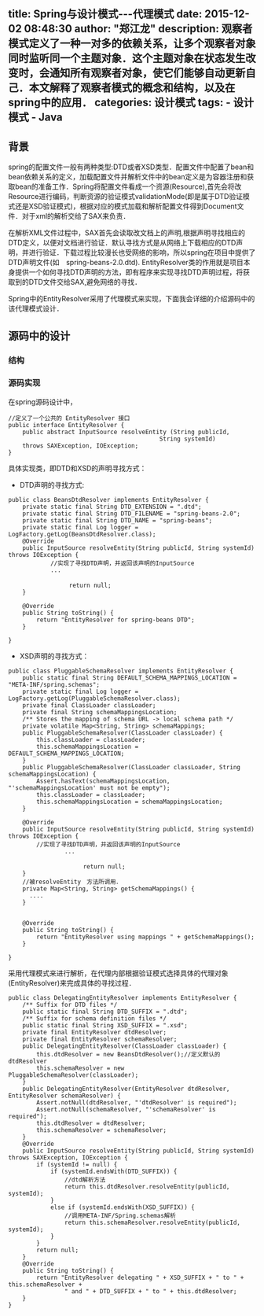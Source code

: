 title: Spring与设计模式---代理模式
date: 2015-12-02 08:48:30
author: "郑江龙"
description: 观察者模式定义了一种一对多的依赖关系，让多个观察者对象同时监听同一个主题对象．这个主题对象在状态发生改变时，会通知所有观察者对象，使它们能够自动更新自己．本文解释了观察者模式的概念和结构，以及在spring中的应用．
categories: 设计模式
tags:
    - 设计模式
    - Java
---

## 背景
spring的配置文件一般有两种类型:DTD或者XSD类型．配置文件中配置了bean和bean依赖关系的定义，加载配置文件并解析文件中的bean定义是为容器注册和获取bean的准备工作．Spring将配置文件看成一个资源(Resource),首先会将改Resource进行编码，判断资源的验证模式validationMode(即是属于DTD验证模式还是XSD验证模式)，根据对应的模式加载和解析配置文件得到Document文件．对于xml的解析交给了SAX来负责．

在解析XML文件过程中，SAX首先会读取改文档上的声明,根据声明寻找相应的DTD定义，以便对文档进行验证．默认寻找方式是从网络上下载相应的DTD声明，并进行验证．下载过程比较漫长也受网络的影响，所以spring在项目中提供了DTD声明文件(如　spring-beans-2.0.dtd). EntityResolver类的作用就是项目本身提供一个如何寻找DTD声明的方法，即有程序来实现寻找DTD声明过程，将获取到的DTD文件交给SAX,避免网络的寻找．

Spring中的EntityResolver采用了代理模式来实现，下面我会详细的介绍源码中的该代理模式设计．

## 源码中的设计
### 结构

### 源码实现
在spring源码设计中，

```
//定义了一个公共的 EntityResolver 接口
public interface EntityResolver {
    public abstract InputSource resolveEntity (String publicId,
	                                       String systemId)
	throws SAXException, IOException;
}
```
	
具体实现类，即DTD和XSD的声明寻找方式：
 - DTD声明的寻找方式:

```
public class BeansDtdResolver implements EntityResolver {
	private static final String DTD_EXTENSION = ".dtd";
	private static final String DTD_FILENAME = "spring-beans-2.0";
	private static final String DTD_NAME = "spring-beans";
	private static final Log logger = LogFactory.getLog(BeansDtdResolver.class);
	@Override 
	public InputSource resolveEntity(String publicId, String systemId) throws IOException {
			//实现了寻找DTD声明，并返回该声明的InputSource
			...
	
	　　　　　　　　return null;
	}

	@Override
	public String toString() {
		return "EntityResolver for spring-beans DTD";
	}

}
```

 - XSD声明的寻找方式：

```
public class PluggableSchemaResolver implements EntityResolver {
	public static final String DEFAULT_SCHEMA_MAPPINGS_LOCATION = "META-INF/spring.schemas";
	private static final Log logger = LogFactory.getLog(PluggableSchemaResolver.class);
	private final ClassLoader classLoader;
	private final String schemaMappingsLocation;
	/** Stores the mapping of schema URL -> local schema path */
	private volatile Map<String, String> schemaMappings;
	public PluggableSchemaResolver(ClassLoader classLoader) {
		this.classLoader = classLoader;
		this.schemaMappingsLocation = DEFAULT_SCHEMA_MAPPINGS_LOCATION;
	}
	public PluggableSchemaResolver(ClassLoader classLoader, String schemaMappingsLocation) {
		Assert.hasText(schemaMappingsLocation, "'schemaMappingsLocation' must not be empty");
		this.classLoader = classLoader;
		this.schemaMappingsLocation = schemaMappingsLocation;
	}

	@Override
	public InputSource resolveEntity(String publicId, String systemId) throws IOException {
		//实现了寻找DTD声明，并返回该声明的InputSource
				...
	
		　　　　　　　　return null;
	}
	//被resolveEntity　方法所调用．
	private Map<String, String> getSchemaMappings() {
	  ....
	}


	@Override
	public String toString() {
		return "EntityResolver using mappings " + getSchemaMappings();
	}

}
```

采用代理模式来进行解析，在代理内部根据验证模式选择具体的代理对象(EntityResolver)来完成具体的寻找过程．

```
public class DelegatingEntityResolver implements EntityResolver {
	/** Suffix for DTD files */
	public static final String DTD_SUFFIX = ".dtd";
	/** Suffix for schema definition files */
	public static final String XSD_SUFFIX = ".xsd";
	private final EntityResolver dtdResolver;
	private final EntityResolver schemaResolver;
	public DelegatingEntityResolver(ClassLoader classLoader) {
		this.dtdResolver = new BeansDtdResolver();//定义默认的dtdResolver
		this.schemaResolver = new PluggableSchemaResolver(classLoader);
	}
	public DelegatingEntityResolver(EntityResolver dtdResolver, EntityResolver schemaResolver) {
		Assert.notNull(dtdResolver, "'dtdResolver' is required");
		Assert.notNull(schemaResolver, "'schemaResolver' is required");
		this.dtdResolver = dtdResolver;
		this.schemaResolver = schemaResolver;
	}
	@Override
	public InputSource resolveEntity(String publicId, String systemId) throws SAXException, IOException {
		if (systemId != null) {
			if (systemId.endsWith(DTD_SUFFIX)) {
				//dtd解析方法
				return this.dtdResolver.resolveEntity(publicId, systemId);
			}
			else if (systemId.endsWith(XSD_SUFFIX)) {
				//调用META-INF/Spring.schemas解析
				return this.schemaResolver.resolveEntity(publicId, systemId);
			}
		}
		return null;
	}
	@Override
	public String toString() {
		return "EntityResolver delegating " + XSD_SUFFIX + " to " + this.schemaResolver +
				" and " + DTD_SUFFIX + " to " + this.dtdResolver;
	}
}
```





